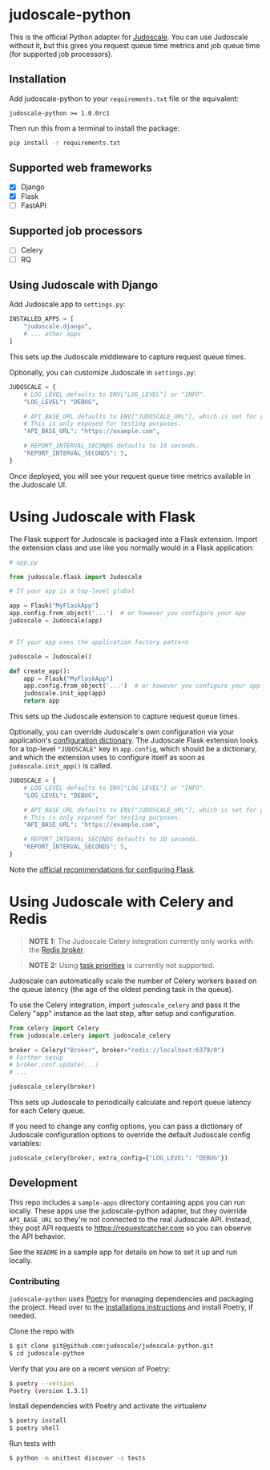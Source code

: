 # judoscale-python

This is the official Python adapter for [Judoscale](https://elements.heroku.com/addons/judoscale). You can use Judoscale without it, but this gives you request queue time metrics and job queue time (for supported job processors).

## Installation

Add judoscale-python to your <code>requirements.txt</code> file or the equivalent:

```
judoscale-python >= 1.0.0rc1
```

Then run this from a terminal to install the package:

```sh
pip install -r requirements.txt
```

## Supported web frameworks

- [x] Django
- [x] Flask
- [ ] FastAPI

## Supported job processors

- [ ] Celery
- [ ] RQ

## Using Judoscale with Django

Add Judoscale app to `settings.py`:

```python
INSTALLED_APPS = [
    "judoscale.django",
    # ... other apps
]
```

This sets up the Judoscale middleware to capture request queue times.

Optionally, you can customize Judoscale in `settings.py`:

```python
JUDOSCALE = {
    # LOG_LEVEL defaults to ENV["LOG_LEVEL"] or "INFO".
    "LOG_LEVEL": "DEBUG",

    # API_BASE_URL defaults to ENV["JUDOSCALE_URL"], which is set for you when you install Judoscale.
    # This is only exposed for testing purposes.
    "API_BASE_URL": "https://example.com",

    # REPORT_INTERVAL_SECONDS defaults to 10 seconds.
    "REPORT_INTERVAL_SECONDS": 5,
}
```

Once deployed, you will see your request queue time metrics available in the Judoscale UI.

# Using Judoscale with Flask

The Flask support for Judoscale is packaged into a Flask extension. Import the extension class and use like you normally would in a Flask application:


```py
# app.py

from judoscale.flask import Judoscale

# If your app is a top-level global

app = Flask("MyFlaskApp")
app.config.from_object('...')  # or however you configure your app
judoscale = Judoscale(app)


# If your app uses the application factory pattern

judoscale = Judoscale()

def create_app():
    app = Flask("MyFlaskApp")
    app.config.from_object('...')  # or however you configure your app
    judoscale.init_app(app)
    return app
```

This sets up the Judoscale extension to capture request queue times.

Optionally, you can override Judoscale's own configuration via your application's [configuration dictionary](https://flask.palletsprojects.com/en/2.2.x/api/#flask.Flask.config). The Judoscale Flask extension looks for a top-level `"JUDOSCALE"` key in `app.config`, which should be a dictionary, and which the extension uses to configure itself as soon as `judoscale.init_app()` is called.

```python
JUDOSCALE = {
    # LOG_LEVEL defaults to ENV["LOG_LEVEL"] or "INFO".
    "LOG_LEVEL": "DEBUG",

    # API_BASE_URL defaults to ENV["JUDOSCALE_URL"], which is set for you when you install Judoscale.
    # This is only exposed for testing purposes.
    "API_BASE_URL": "https://example.com",

    # REPORT_INTERVAL_SECONDS defaults to 10 seconds.
    "REPORT_INTERVAL_SECONDS": 5,
}
```

Note the [official recommendations for configuring Flask](https://flask.palletsprojects.com/en/2.2.x/config/#configuration-best-practices).

# Using Judoscale with Celery and Redis

> **NOTE 1:** The Judoscale Celery integration currently only works with the [Redis broker](https://docs.celeryq.dev/en/stable/getting-started/backends-and-brokers/index.html#redis).

> **NOTE 2:** Using [task priorities](https://docs.celeryq.dev/en/latest/userguide/calling.html#advanced-options) is currently not supported.

Judoscale can automatically scale the number of Celery workers based on the queue latency (the age of the oldest pending task in the queue).

To use the Celery integration, import `judoscale_celery` and pass it the Celery "app" instance as the last step, after setup and configuration.

```py
from celery import Celery
from judoscale.celery import judoscale_celery

broker = Celery("Broker", broker="redis://localhost:6379/0")
# Further setup
# broker.conf.update(...)
# ...

judoscale_celery(broker)
```

This sets up Judoscale to periodically calculate and report queue latency for each Celery queue.

If you need to change any config options, you can pass a dictionary of Judoscale configuration options to override the default Judoscale config variables:

```py
judoscale_celery(broker, extra_config={"LOG_LEVEL": "DEBUG"})
```

## Development

This repo includes a `sample-apps` directory containing apps you can run locally. These apps use the judoscale-python adapter, but they override `API_BASE_URL` so they're not connected to the real Judoscale API. Instead, they post API requests to https://requestcatcher.com so you can observe the API behavior.

See the `README` in a sample app for details on how to set it up and run locally.

### Contributing

`judoscale-python` uses [Poetry](https://python-poetry.org/) for managing dependencies and packaging the project. Head over to the [installations instructions](https://python-poetry.org/docs/#installing-with-the-official-installer) and install Poetry, if needed.

Clone the repo with

```sh
$ git clone git@github.com:judoscale/judoscale-python.git
$ cd judoscale-python
```

Verify that you are on a recent version of Poetry:

```sh
$ poetry --version
Poetry (version 1.3.1)
```

Install dependencies with Poetry and activate the virtualenv

```sh
$ poetry install
$ poetry shell
```

Run tests with

```sh
$ python -m unittest discover -s tests
```
